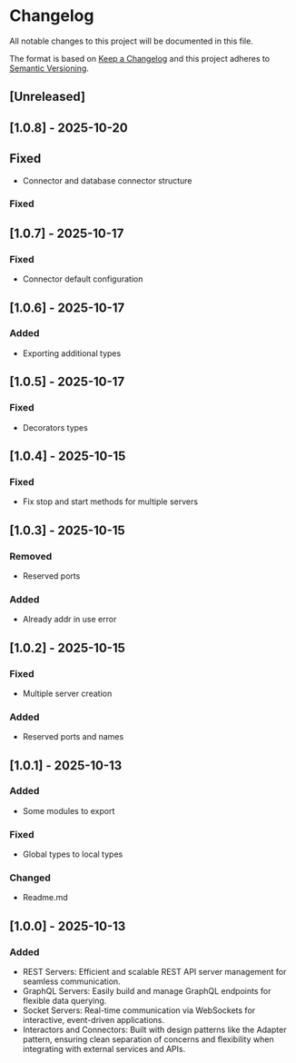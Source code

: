 # Changelog

All notable changes to this project will be documented in this file.

The format is based on [Keep a Changelog](http://keepachangelog.com/en/1.0.0/) and this project
adheres to [Semantic Versioning](http://semver.org/spec/v2.0.0.html).

## [Unreleased]

## [1.0.8] - 2025-10-20

## Fixed

- Connector and database connector structure

### Fixed

## [1.0.7] - 2025-10-17

### Fixed

- Connector default configuration

## [1.0.6] - 2025-10-17

### Added

- Exporting additional types

## [1.0.5] - 2025-10-17

### Fixed

- Decorators types

## [1.0.4] - 2025-10-15

### Fixed

- Fix stop and start methods for multiple servers

## [1.0.3] - 2025-10-15

### Removed

- Reserved ports

### Added

- Already addr in use error

## [1.0.2] - 2025-10-15

### Fixed

- Multiple server creation

### Added

- Reserved ports and names

## [1.0.1] - 2025-10-13

### Added

- Some modules to export

### Fixed

- Global types to local types

### Changed

- Readme.md

## [1.0.0] - 2025-10-13

### Added

- REST Servers: Efficient and scalable REST API server management for seamless communication.
- GraphQL Servers: Easily build and manage GraphQL endpoints for flexible data querying.
- Socket Servers: Real-time communication via WebSockets for interactive, event-driven applications.
- Interactors and Connectors: Built with design patterns like the Adapter pattern, ensuring clean
  separation of concerns and flexibility when integrating with external services and APIs.

